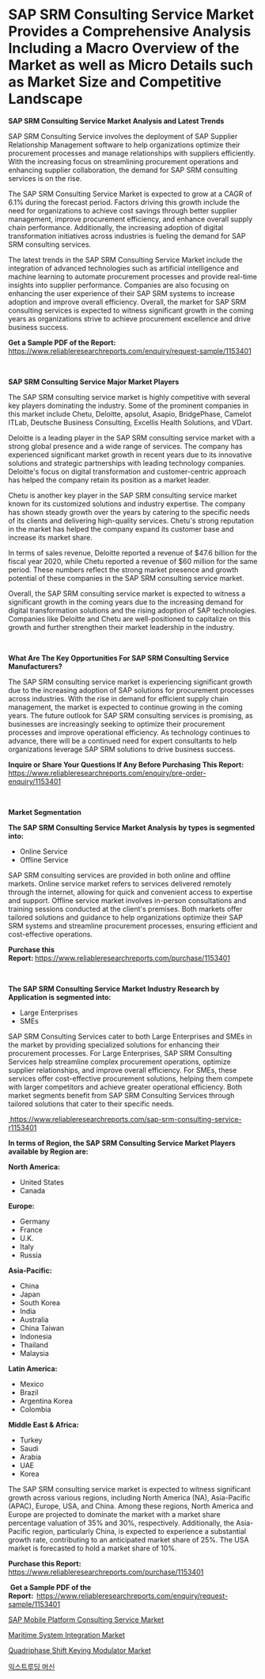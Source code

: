 <p><h1>SAP SRM Consulting Service Market Provides a Comprehensive Analysis Including a Macro Overview of the Market as well as Micro Details such as Market Size and Competitive Landscape</h1></p><p><strong>SAP SRM Consulting Service Market Analysis and Latest Trends</strong></p>
<p><p>SAP SRM Consulting Service involves the deployment of SAP Supplier Relationship Management software to help organizations optimize their procurement processes and manage relationships with suppliers efficiently. With the increasing focus on streamlining procurement operations and enhancing supplier collaboration, the demand for SAP SRM consulting services is on the rise.</p><p>The SAP SRM Consulting Service Market is expected to grow at a CAGR of 6.1% during the forecast period. Factors driving this growth include the need for organizations to achieve cost savings through better supplier management, improve procurement efficiency, and enhance overall supply chain performance. Additionally, the increasing adoption of digital transformation initiatives across industries is fueling the demand for SAP SRM consulting services.</p><p>The latest trends in the SAP SRM Consulting Service Market include the integration of advanced technologies such as artificial intelligence and machine learning to automate procurement processes and provide real-time insights into supplier performance. Companies are also focusing on enhancing the user experience of their SAP SRM systems to increase adoption and improve overall efficiency. Overall, the market for SAP SRM consulting services is expected to witness significant growth in the coming years as organizations strive to achieve procurement excellence and drive business success.</p></p>
<p><strong>Get a Sample PDF of the Report:&nbsp;</strong> <a href="https://www.reliableresearchreports.com/enquiry/request-sample/1153401">https://www.reliableresearchreports.com/enquiry/request-sample/1153401</a></p>
<p>&nbsp;</p>
<p><strong>SAP SRM Consulting Service Major Market Players</strong></p>
<p><p>The SAP SRM consulting service market is highly competitive with several key players dominating the industry. Some of the prominent companies in this market include Chetu, Deloitte, apsolut, Asapio, BridgePhase, Camelot ITLab, Deutsche Business Consulting, Excellis Health Solutions, and VDart.</p><p>Deloitte is a leading player in the SAP SRM consulting service market with a strong global presence and a wide range of services. The company has experienced significant market growth in recent years due to its innovative solutions and strategic partnerships with leading technology companies. Deloitte's focus on digital transformation and customer-centric approach has helped the company retain its position as a market leader.</p><p>Chetu is another key player in the SAP SRM consulting service market known for its customized solutions and industry expertise. The company has shown steady growth over the years by catering to the specific needs of its clients and delivering high-quality services. Chetu's strong reputation in the market has helped the company expand its customer base and increase its market share.</p><p>In terms of sales revenue, Deloitte reported a revenue of $47.6 billion for the fiscal year 2020, while Chetu reported a revenue of $60 million for the same period. These numbers reflect the strong market presence and growth potential of these companies in the SAP SRM consulting service market.</p><p>Overall, the SAP SRM consulting service market is expected to witness a significant growth in the coming years due to the increasing demand for digital transformation solutions and the rising adoption of SAP technologies. Companies like Deloitte and Chetu are well-positioned to capitalize on this growth and further strengthen their market leadership in the industry.</p></p>
<p>&nbsp;</p>
<p><strong>What Are The Key Opportunities For SAP SRM Consulting Service Manufacturers?</strong></p>
<p><p>The SAP SRM consulting service market is experiencing significant growth due to the increasing adoption of SAP solutions for procurement processes across industries. With the rise in demand for efficient supply chain management, the market is expected to continue growing in the coming years. The future outlook for SAP SRM consulting services is promising, as businesses are increasingly seeking to optimize their procurement processes and improve operational efficiency. As technology continues to advance, there will be a continued need for expert consultants to help organizations leverage SAP SRM solutions to drive business success.</p></p>
<p><strong>Inquire or Share Your Questions If Any Before Purchasing This Report:</strong> <a href="https://www.reliableresearchreports.com/enquiry/pre-order-enquiry/1153401">https://www.reliableresearchreports.com/enquiry/pre-order-enquiry/1153401</a></p>
<p>&nbsp;</p>
<p><strong>Market Segmentation</strong></p>
<p><strong>The SAP SRM Consulting Service Market Analysis by types is segmented into:</strong></p>
<p><ul><li>Online Service</li><li>Offline Service</li></ul></p>
<p><p>SAP SRM consulting services are provided in both online and offline markets. Online service market refers to services delivered remotely through the internet, allowing for quick and convenient access to expertise and support. Offline service market involves in-person consultations and training sessions conducted at the client's premises. Both markets offer tailored solutions and guidance to help organizations optimize their SAP SRM systems and streamline procurement processes, ensuring efficient and cost-effective operations.</p></p>
<p><strong>Purchase this Report:&nbsp;</strong><a href="https://www.reliableresearchreports.com/purchase/1153401">https://www.reliableresearchreports.com/purchase/1153401</a></p>
<p>&nbsp;</p>
<p><strong>The SAP SRM Consulting Service Market Industry Research by Application is segmented into:</strong></p>
<p><ul><li>Large Enterprises</li><li>SMEs</li></ul></p>
<p><p>SAP SRM Consulting Services cater to both Large Enterprises and SMEs in the market by providing specialized solutions for enhancing their procurement processes. For Large Enterprises, SAP SRM Consulting Services help streamline complex procurement operations, optimize supplier relationships, and improve overall efficiency. For SMEs, these services offer cost-effective procurement solutions, helping them compete with larger competitors and achieve greater operational efficiency. Both market segments benefit from SAP SRM Consulting Services through tailored solutions that cater to their specific needs.</p></p>
<p><a href="https://www.reliableresearchreports.com/sap-srm-consulting-service-r1153401">&nbsp;https://www.reliableresearchreports.com/sap-srm-consulting-service-r1153401</a></p>
<p><strong>In terms of Region, the SAP SRM Consulting Service Market Players available by Region are:</strong></p>
<p>
    <p> <strong> North America: </strong>
        <ul>
            <li>United States</li>
            <li>Canada</li>
        </ul>
        </p> 
    <p> <strong> Europe: </strong>
        <ul>
            <li>Germany</li>
            <li>France</li>
            <li>U.K.</li>
            <li>Italy</li>
            <li>Russia</li>
        </ul>
        </p> 
    <p> <strong> Asia-Pacific: </strong>
        <ul>
            <li>China</li>
            <li>Japan</li>
            <li>South Korea</li>
            <li>India</li>
            <li>Australia</li>
            <li>China Taiwan</li>
            <li>Indonesia</li>
            <li>Thailand</li>
            <li>Malaysia</li>
        </ul>
        </p> 
    <p> <strong> Latin America: </strong>
        <ul>
            <li>Mexico</li>
            <li>Brazil</li>
            <li>Argentina Korea</li>
            <li>Colombia</li>
        </ul>
        </p> 
    <p> <strong> Middle East & Africa: </strong>
        <ul>
            <li>Turkey</li>
            <li>Saudi</li>
            <li>Arabia</li>
            <li>UAE</li>
            <li>Korea</li>
        </ul>
    </p>
    </p>
<p><p>The SAP SRM consulting service market is expected to witness significant growth across various regions, including North America (NA), Asia-Pacific (APAC), Europe, USA, and China. Among these regions, North America and Europe are projected to dominate the market with a market share percentage valuation of 35% and 30%, respectively. Additionally, the Asia-Pacific region, particularly China, is expected to experience a substantial growth rate, contributing to an anticipated market share of 25%. The USA market is forecasted to hold a market share of 10%.</p></p>
<p><strong>Purchase this Report: </strong><a href="https://www.reliableresearchreports.com/purchase/1153401">https://www.reliableresearchreports.com/purchase/1153401</a></p>
<p>&nbsp;<strong>Get a Sample PDF of the Report:&nbsp;&nbsp;</strong><a href="https://www.reliableresearchreports.com/enquiry/request-sample/1153401">https://www.reliableresearchreports.com/enquiry/request-sample/1153401</a></p>
<p><strong></strong></p>
<p><p><a href="https://github.com/RichRobinson5/Market-Research-Report-List-5/blob/main/sap-mobile-platform-consulting-service-market.md">SAP Mobile Platform Consulting Service Market</a></p><p><a href="https://www.linkedin.com/pulse/maritime-system-integration-market-size-cagr-trends-2024-2030-vnd7e?trackingId=ljIKO1FKsRmSLiyRhKfxAg%3D%3D">Maritime System Integration Market</a></p><p><a href="https://www.linkedin.com/pulse/quadriphase-shift-keying-modulator-market-insight-trends-m4qye?trackingId=RU1TOc1v9PgoadhhvJmqwg%3D%3D">Quadriphase Shift Keying Modulator Market</a></p><p><a href="https://github.com/sougarounis/Market-Research-Report-List-3/blob/main/464253561633.md">익스트루딩 머신</a></p></p>